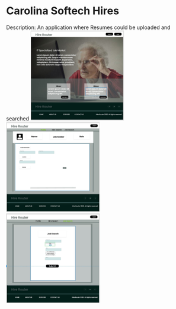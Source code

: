 # Carolina Softech Hires
 Description: An application where Resumes could be uploaded and searched
<img src="Homepage.JPG" width="50%" height="50%">
<img src="Job Seeker Profile.JPG" width="50%" height="50%">
<img src="Job search.JPG" width="50%" height="50%">

